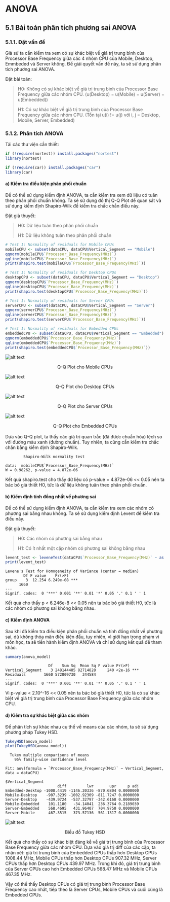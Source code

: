 # ANOVA

## 5.1 Bài toán phân tích phương sai ANOVA

### 5.1.1. Đặt vấn đề

Giả sử ta cần kiểm tra xem có sự khác biệt về giá trị trung bình của Processor Base Frequency giữa các 4 nhóm CPU của Mobile, Desktop, Emmbeded và Server không. Để giải quyết vấn đề này, ta sẽ sử dụng phân tích phương sai ANOVA.

Đặt bài toán:

> H0: Không có sự khác biệt về giá trị trung bình của Processor Base Frequency giữa các nhóm CPU. (u(Desktop) = u(Mobile) = u(Server) = u(Embedded))
>
> H1: Có sự khác biệt về giá trị trung bình của Processor Base Frequency giữa các nhóm CPU. (Tồn tại u(i) != u(j) với i, j = Desktop, Mobile, Server, Embedded)

### 5.1.2. Phân tích ANOVA

Tải các thư viện cần thiết:

```r
if (!require(nortest)) install.packages("nortest")
library(nortest)

if (!require(car)) install.packages("car")
library(car)
```

#### a) Kiểm tra điều kiện phân phối chuẩn

Để có thể sử dụng kiểm định ANOVA, ta cần kiểm tra xem dữ liệu có tuân theo phân phối chuẩn không. Ta sẽ sử dụng đồ thị Q-Q Plot để quan sát và sử dụng kiểm định Shapiro-Wilk để kiểm tra chắc chắn điều này.

Đặt giả thuyết:

> H0: Dữ liệu tuân theo phân phối chuẩn
>
> H1: Dữ liệu không tuân theo phân phối chuẩn

```r
# Test 1: Normality of residuals for Mobile CPUs
mobileCPU <- subset(dataCPU, dataCPU$Vertical_Segment == "Mobile")
qqnorm(mobileCPU$`Processor_Base_Frequency(MHz)`)
qqline(mobileCPU$`Processor_Base_Frequency(MHz)`)
print(shapiro.test(mobileCPU$`Processor_Base_Frequency(MHz)`))

# Test 1: Normality of residuals for Desktop CPUs
desktopCPU <- subset(dataCPU, dataCPU$Vertical_Segment == "Desktop")
qqnorm(desktopCPU$`Processor_Base_Frequency(MHz)`)
qqline(desktopCPU$`Processor_Base_Frequency(MHz)`)
print(shapiro.test(desktopCPU$`Processor_Base_Frequency(MHz)`))

# Test 1: Normality of residuals for Server CPUs
serverCPU <- subset(dataCPU, dataCPU$Vertical_Segment == "Server")
qqnorm(serverCPU$`Processor_Base_Frequency(MHz)`)
qqline(serverCPU$`Processor_Base_Frequency(MHz)`)
print(shapiro.test(serverCPU$`Processor_Base_Frequency(MHz)`))

# Test 1: Normality of residuals for Embedded CPUs
embeddedCPU <- subset(dataCPU, dataCPU$Vertical_Segment == "Embedded")
qqnorm(embeddedCPU$`Processor_Base_Frequency(MHz)`)
qqline(embeddedCPU$`Processor_Base_Frequency(MHz)`)
print(shapiro.test(embeddedCPU$`Processor_Base_Frequency(MHz)`))

```

![alt text](qq_mobile.png)

<center>Q-Q Plot cho Mobile CPUs</center>

![alt text](qq_desktop.png)

<center>Q-Q Plot cho Desktop CPUs</center>

![alt text](qq_server.png)

<center>Q-Q Plot cho Server CPUs</center>

![alt text](qq_embedded.png)

<center>Q-Q Plot cho Embedded CPUs</center>
<br>
Dựa vào Q-Q plot, ta thấy các giá trị quan trắc (đã được chuẩn hóa) lệch so với đường màu xanh (đường chuẩn). Tuy nhiên, ta cũng cần kiểm tra chắc chắn bằng kiểm định Shapiro-Wilk.

```quote
        Shapiro-Wilk normality test

data:  mobileCPU$`Processor_Base_Frequency(MHz)`
W = 0.98262, p-value = 4.872e-06
```

Kết quả shapiro.test cho thấy dữ liệu có p-value = 4.872e-06 << 0.05 nên ta bác bỏ giả thiết H0, tức là dữ liệu không tuân theo phân phối chuẩn.

#### b) Kiểm định tính đồng nhất về phương sai

Để có thể sử dụng kiểm định ANOVA, ta cần kiểm tra xem các nhóm có phương sai bằng nhau không. Ta sẽ sử dụng kiểm định Levent để kiểm tra điều này.

Đặt giả thuyết:

> H0: Các nhóm có phương sai bằng nhau
>
> H1: Có ít nhất một cặp nhóm có phương sai không bằng nhau

```R
levent_test <- leveneTest(dataCPU$`Processor_Base_Frequency(MHz)` ~ as.factor(dataCPU$Vertical_Segment))
print(levent_test)
```

```quote
Levene's Test for Homogeneity of Variance (center = median)
        Df F value    Pr(>F)
group    3  12.254 6.249e-08 ***
      1660
---
Signif. codes:  0 '***' 0.001 '**' 0.01 '*' 0.05 '.' 0.1 ' ' 1
```

Kết quả cho thấy p < 6.246e-8 << 0.05 nên ta bác bỏ giả thiết H0, tức là các nhóm có phương sai không bằng nhau.

#### c) Kiểm định ANOVA

Sau khi đã kiểm tra điều kiện phân phối chuẩn và tính đồng nhất về phương sai, dù không thỏa mãn điều kiện đầu, tuy nhiên, vì giới hạn trong phạm vi môn học, ta sẽ tiến hành kiểm định ANOVA và chỉ sử dụng kết quả để tham khảo.

```R
summary(anova_model)
```

```quote
                   Df    Sum Sq  Mean Sq F value Pr(>F)
Vertical_Segment    3 248144485 82714828     240 <2e-16 ***
Residuals        1660 572009730   344584
---
Signif. codes:  0 '***' 0.001 '**' 0.01 '*' 0.05 '.' 0.1 ' ' 1
```

Vì p-value < 2.10^-16 << 0.05 nên ta bác bỏ giả thiết H0, tức là có sự khác biệt về giá trị trung bình của Processor Base Frequency giữa các nhóm CPU.

#### d) Kiểm tra sự khác biệt giữa các nhóm

Để phân tích sự khác nhau cụ thể về means của các nhóm, ta sẽ sử dụng phương pháp Tukey HSD.

```R
TukeyHSD(anova_model)
plot(TukeyHSD(anova_model))
```

```quote
  Tukey multiple comparisons of means
    95% family-wise confidence level

Fit: aov(formula = `Processor_Base_Frequency(MHz)` ~ Vertical_Segment, data = dataCPU)

$Vertical_Segment
                       diff         lwr       upr     p adj
Embedded-Desktop -1008.4419 -1146.20336 -870.6804 0.0000000
Mobile-Desktop    -907.3239 -1002.92309 -811.7247 0.0000000
Server-Desktop    -439.9724  -537.32797 -342.6168 0.0000000
Mobile-Embedded    101.1180   -34.14041  236.3764 0.2189039
Server-Embedded    568.4695   431.96407  704.9750 0.0000000
Server-Mobile      467.3515   373.57136  561.1317 0.0000000
```

![alt text](turkeyHSD.png)

<p align="center"> Biểu đồ Tukey HSD </p>

Kết quả cho thấy có sự khác biệt đáng kể về giá trị trung bình của Processor Base Frequency giữa các nhóm CPU. Dựa vào giá trị diff của các cặp, ta nhận xét: giá trị trung bình của Embedded CPUs thấp hơn Desktop CPUs 1008.44 MHz, Mobile CPUs thấp hơn Desktop CPUs 907.32 MHz, Server CPUs thấp hơn Desktop CPUs 439.97 MHz. Trong khi đó, giá trị trung bình của Server CPUs cao hơn Embedded CPUs 568.47 MHz và Mobile CPUs 467.35 MHz.

Vậy có thể thấy Desktop CPUs có giá trị trung bình Processor Base Frequency cao nhất, tiếp theo là Server CPUs, Mobile CPUs và cuối cùng là Embedded CPUs.
